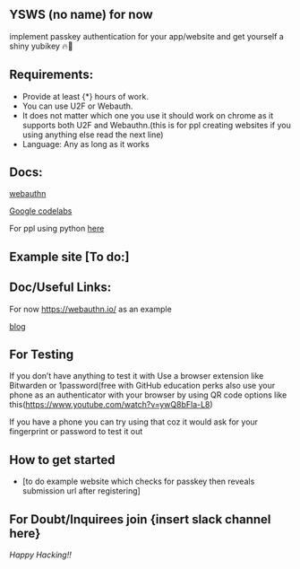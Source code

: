 ## YSWS (no name) for now
implement passkey authentication for your app/website and get yourself a shiny yubikey 🔥🔐

## Requirements:
- Provide at least {*} hours of work.
- You can use U2F or Webauth.
- It does not matter which one you use it should work on chrome as it supports both U2F and Webauthn.(this is for ppl creating websites if you using anything else read the next line)
- Language: Any as long as it works

## Docs:

[webauthn](https://webauthn.guide/)

[Google codelabs](https://developers.google.com/codelabs/passkey-form-autofill)

For ppl using python [here](https://duo-labs.github.io/py_webauthn/registration.html)

## Example site [To do:]

## Doc/Useful Links:

For now https://webauthn.io/ as an example

[blog](https://duo.com/blog/developments-to-webauthn-and-the-fido2-framework)

## For Testing
If you don’t have anything to test it with 
	Use a browser extension like Bitwarden or 1password(free with GitHub education perks
	also use your phone as an authenticator with your browser by using QR code options like this(https://www.youtube.com/watch?v=ywQ8bFla-L8)

If you have a phone you can try using that coz it would ask for your fingerprint or password to test it out

## How to get started
-  [to do example website which checks for passkey then reveals submission url after registering]


## For Doubt/Inquirees join {insert slack channel here} 


*Happy Hacking!!*
